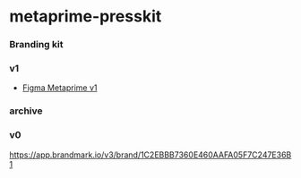 # metaprime-presskit
### Branding kit 
### v1
- [Figma Metaprime v1](https://www.figma.com/file/UXfJyg78vQc7hENF1F6xeu/MetaPrime-branding-kit-v1)

### archive
### v0
https://app.brandmark.io/v3/brand/1C2EBBB7360E460AAFA05F7C247E36B1

